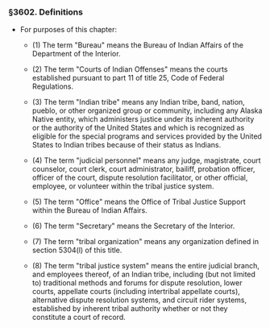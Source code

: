 ### §3602. Definitions
* For purposes of this chapter:

  * (1) The term "Bureau" means the Bureau of Indian Affairs of the Department of the Interior.

  * (2) The term "Courts of Indian Offenses" means the courts established pursuant to part 11 of title 25, Code of Federal Regulations.

  * (3) The term "Indian tribe" means any Indian tribe, band, nation, pueblo, or other organized group or community, including any Alaska Native entity, which administers justice under its inherent authority or the authority of the United States and which is recognized as eligible for the special programs and services provided by the United States to Indian tribes because of their status as Indians.

  * (4) The term "judicial personnel" means any judge, magistrate, court counselor, court clerk, court administrator, bailiff, probation officer, officer of the court, dispute resolution facilitator, or other official, employee, or volunteer within the tribal justice system.

  * (5) The term "Office" means the Office of Tribal Justice Support within the Bureau of Indian Affairs.

  * (6) The term "Secretary" means the Secretary of the Interior.

  * (7) The term "tribal organization" means any organization defined in section 5304(l) of this title.

  * (8) The term "tribal justice system" means the entire judicial branch, and employees thereof, of an Indian tribe, including (but not limited to) traditional methods and forums for dispute resolution, lower courts, appellate courts (including intertribal appellate courts), alternative dispute resolution systems, and circuit rider systems, established by inherent tribal authority whether or not they constitute a court of record.